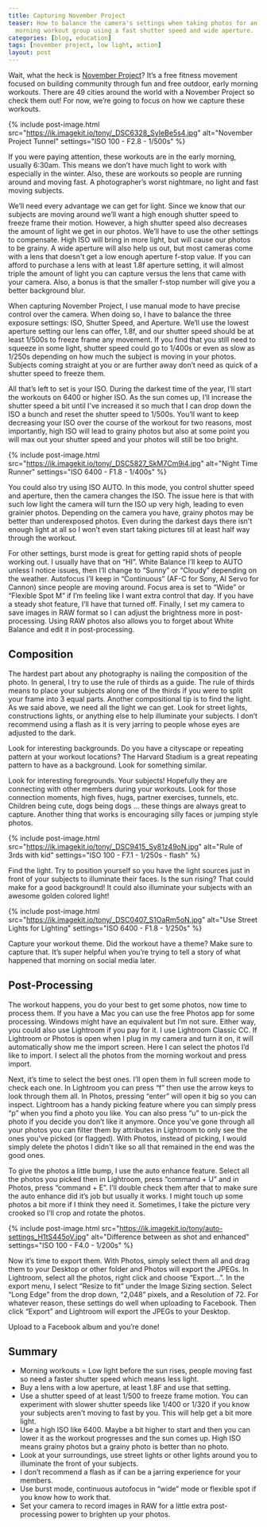 ```yaml
---
title: Capturing November Project
teaser: How to balance the camera's settings when taking photos for an early
  morning workout group using a fast shutter speed and wide aperture.
categories: [blog, education]
tags: [november project, low light, action]
layout: post
---
```


Wait, what the heck is [November Project]? It’s a free fitness movement focused
on building community through fun and free outdoor, early morning workouts.
There are 49 cities around the world with a November Project so check them out!
For now, we’re going to focus on how we capture these workouts.

[November Project]: https://november-project.com

{% include post-image.html
  src="https://ik.imagekit.io/tony/_DSC6328_SyIeBe5s4.jpg"
  alt="November Project Tunnel"
  settings="ISO 100 - F2.8 - 1/500s"
%}

If you were paying attention, these workouts are in the early morning, usually
6:30am. This means we don’t have much light to work with especially in the
winter. Also, these are workouts so people are running around and moving fast. A
photographer’s worst nightmare, no light and fast moving subjects.

We’ll need every advantage we can get for light. Since we know that our subjects
are moving around we’ll want a high enough shutter speed to freeze frame their
motion. However, a high shutter speed also decreases the amount of light we get
in our photos. We’ll have to use the other settings to compensate. High ISO will
bring in more light, but will cause our photos to be grainy. A wide aperture
will also help us out, but most cameras come with a lens that doesn't get a low
enough aperture f-stop value. If you can afford to purchase a lens with at
least 1.8f aperture setting, it will almost triple the amount of light you can
capture versus the lens that came with your camera. Also, a bonus is that the
smaller f-stop number will give you a better background blur.

When capturing November Project, I use manual mode to have precise control over
the camera. When doing so, I have to balance the three exposure settings: ISO,
Shutter Speed, and Aperture. We’ll use the lowest aperture setting our lens can
offer, 1.8f, and our shutter speed should be at least 1/500s to freeze frame any
movement. If you find that you still need to squeeze in some light, shutter
speed could go to 1/400s or even as slow as 1/250s depending on how much the
subject is moving in your photos. Subjects coming straight at you or are further
away don’t need as quick of a shutter speed to freeze them.

All that’s left to set is your ISO. During the darkest time of the year, I’ll
start the workouts on 6400 or higher ISO. As the sun comes up, I’ll increase the
shutter speed a bit until I've increased it so much that I can drop down the ISO
a bunch and reset the shutter speed to 1/500s. You’ll want to keep decreasing
your ISO over the course of the workout for two reasons, most importantly, high
ISO will lead to grainy photos but also at some point you will max out your
shutter speed and your photos will still be too bright.

{% include post-image.html
  src="https://ik.imagekit.io/tony/_DSC5827_SkM7Cm9i4.jpg"
  alt="Night Time Runner"
  settings="ISO 6400 - F1.8 - 1/400s"
%}

You could also try using ISO AUTO. In this mode, you control shutter speed and
aperture, then the camera changes the ISO. The issue here is that with such low
light the camera will turn the ISO up very high, leading to even grainier
photos. Depending on the camera you have, grainy photos may be better than
underexposed photos. Even during the darkest days there isn't enough light at
all so I won’t even start taking pictures till at least half way through the
workout.

For other settings, burst mode is great for getting rapid shots of people
working out. I usually have that on “HI”. White Balance I’ll keep to AUTO unless
I notice issues, then I’ll change to “Sunny” or “Cloudy” depending on the
weather. Autofocus I’ll keep in “Continuous” (AF-C for Sony, AI Servo for
Cannon) since people are moving around. Focus area is set to “Wide” or “Flexible
Spot M” if I’m feeling like I want extra control that day. If you have a steady
shot feature, I’ll have that turned off. Finally, I set my camera to save images
in RAW format so I can adjust the brightness more in post-processing. Using RAW
photos also allows you to forget about White Balance and edit it in
post-processing.

## Composition

The hardest part about any photography is nailing the composition of the photo.
In general, I try to use the rule of thirds as a guide. The rule of thirds means
to place your subjects along one of the thirds if you were to split your frame
into 3 equal parts. Another compositional tip is to find the light. As we said
above, we need all the light we can get. Look for street lights, constructions
lights, or anything else to help illuminate your subjects. I don’t recommend
using a flash as it is very jarring to people whose eyes are adjusted to the
dark.

Look for interesting backgrounds. Do you have a cityscape or repeating pattern
at your workout locations? The Harvard Stadium is a great repeating pattern to
have as a background. Look for something similar.

Look for interesting foregrounds. Your subjects! Hopefully they are connecting
with other members during your workouts. Look for those connection moments, high
fives, hugs, partner exercises, tunnels, etc. Children being cute, dogs being
dogs … these things are always great to capture. Another thing that works is
encouraging silly faces or jumping style photos. 

{% include post-image.html
  src="https://ik.imagekit.io/tony/_DSC9415_Sy81z49oN.jpg"
  alt="Rule of 3rds with kid"
  settings="ISO 100 - F7.1 - 1/250s - flash"
%}

Find the light. Try to position yourself so you have the light sources just in
front of your subjects to illuminate their faces. Is the sun rising? That could
make for a good background! It could also illuminate your subjects with an
awesome golden colored light!

{% include post-image.html
  src="https://ik.imagekit.io/tony/_DSC0407_S1OaRm5oN.jpg"
  alt="Use Street Lights for Lighting"
  settings="ISO 6400 - F1.8 - 1/250s"
%}

Capture your workout theme. Did the workout have a theme? Make sure to capture
that. It’s super helpful when you’re trying to tell a story of what happened
that morning on social media later.

## Post-Processing

The workout happens, you do your best to get some photos, now time to process
them. If you have a Mac you can use the free Photos app for some processing.
Windows might have an equivalent but I’m not sure. Either way, you could also
use Lightroom if you pay for it. I use Lightroom Classic CC. If Lightroom or
Photos is open when I plug in my camera and turn it on, it will automatically
show me the import screen. Here I can select the photos I’d like to import. I
select all the photos from the morning workout and press import.

Next, it’s time to select the best ones. I’ll open them in full screen mode to
check each one. In Lightroom you can press “f” then use the arrow keys to look
through them all. In Photos, pressing “enter” will open it big so you can
inspect. Lightroom has a handy picking feature where you can simply press “p”
when you find a photo you like. You can also press “u” to un-pick the photo if
you decide you don’t like it anymore. Once you've gone through all your photos
you can filter them by attributes in Lightroom to only see the ones you've
picked (or flagged). With Photos, instead of picking, I would simply delete the
photos I didn't like so all that remained in the end was the good ones.

To give the photos a little bump, I use the auto enhance feature. Select all the
photos you picked then in Lightroom, press “command + U” and in Photos, press
“command + E”. I’ll double check them after that to make sure the auto enhance
did it’s job but usually it works. I might touch up some photos a bit more if I
think they need it. Sometimes, I take the picture very crooked so I’ll crop and
rotate the photos.

{% include post-image.html
  src="https://ik.imagekit.io/tony/auto-settings_H1tS445oV.jpg"
  alt="Difference between as shot and enhanced"
  settings="ISO 100 - F4.0 - 1/200s"
%}

Now it’s time to export them. With Photos, simply select them all and drag them
to your Desktop or other folder and Photos will export the JPEGs. In Lightroom,
select all the photos, right click and choose “Export...”. In the export menu, I
select “Resize to fit” under the Image Sizing section. Select “Long Edge” from
the drop down, “2,048” pixels, and a Resolution of 72. For whatever reason,
these settings do well when uploading to Facebook. Then click “Export” and
Lightroom will export the JPEGs to your Desktop.

Upload to a Facebook album and you’re done!

## Summary

- Morning workouts = Low light before the sun rises, people moving fast so need
  a faster shutter speed which means less light.
- Buy a lens with a low aperture, at least 1.8F and use that setting.
- Use a shutter speed of at least 1/500 to freeze frame motion. You can
  experiment with slower shutter speeds like 1/400 or 1/320 if you know your
  subjects aren't moving to fast by you. This will help get a bit more light.
- Use a high ISO like 6400. Maybe a bit higher to start and then you can lower
  it as the workout progresses and the sun comes up. High ISO means grainy
  photos but a grainy photo is better than no photo.
- Look at your surroundings, use street lights or other lights around you to
  illuminate the front of your subjects.
- I don’t recommend a flash as if can be a jarring experience for your members.
- Use burst mode, continuous autofocus in “wide” mode or flexible spot if you
  know how to work that.
- Set your camera to record images in RAW for a little extra post-processing
  power to brighten up your photos.
